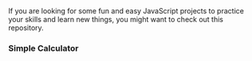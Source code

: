 ## 
If you are looking for some fun and easy JavaScript projects to practice your skills and learn new things, you might want to check out this repository.
### Simple Calculator



